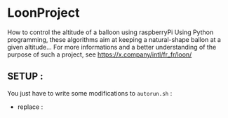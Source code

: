 # LoonProject
How to control the altitude of a balloon using raspberryPi
Using Python programming, these algorithms aim at keeping a natural-shape ballon at a given altitude... For more informations and 
a better understanding of the purpose of such a project, see https://x.company/intl/fr_fr/loon/

## SETUP :
You just have to write some modifications to `autorun.sh` :
  - replace : 
